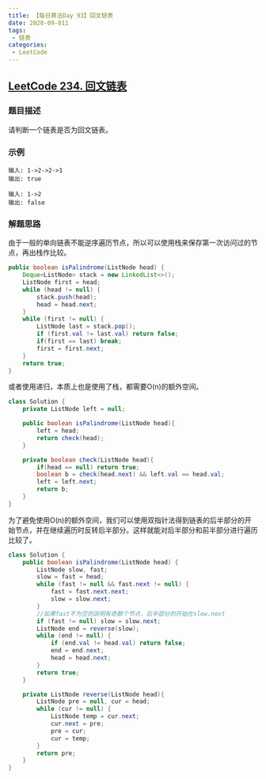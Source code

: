 ```yaml
---
title: 【每日算法Day 93】回文链表
date: 2020-09-011
tags:
 - 链表
categories:
 - LeetCode
---
```


## [LeetCode 234. 回文链表](https://leetcode-cn.com/problems/palindrome-linked-list/)

### 题目描述
请判断一个链表是否为回文链表。

### 示例
```
输入: 1->2->2->1
输出: true

输入: 1->2
输出: false
```

### 解题思路
由于一般的单向链表不能逆序遍历节点，所以可以使用栈来保存第一次访问过的节点，再出栈作比较。
```java
public boolean isPalindrome(ListNode head) {
    Deque<ListNode> stack = new LinkedList<>();
    ListNode first = head;
    while (head != null) {
        stack.push(head);
        head = head.next;
    }
    while (first != null) {
        ListNode last = stack.pop();
        if (first.val != last.val) return false;
        if(first == last) break;
        first = first.next;
    }
    return true;
}
```
或者使用递归，本质上也是使用了栈，都需要O(n)的额外空间。
```java
class Solution {
    private ListNode left = null;

    public boolean isPalindrome(ListNode head){
        left = head;
        return check(head);
    }

    private boolean check(ListNode head){
        if(head == null) return true;
        boolean b = check(head.next) && left.val == head.val;
        left = left.next;
        return b;
    }
}
```

为了避免使用O(n)的额外空间，我们可以使用双指针法得到链表的后半部分的开始节点，并在继续遍历时反转后半部分。这样就能对后半部分和前半部分进行遍历比较了。
```java
class Solution {
    public boolean isPalindrome(ListNode head) {
        ListNode slow, fast;
        slow = fast = head;
        while (fast != null && fast.next != null) {
            fast = fast.next.next;
            slow = slow.next;
        }
        //如果fast不为空则说明有奇数个节点，后半部分的开始在slow.next
        if (fast != null) slow = slow.next;
        ListNode end = reverse(slow);
        while (end != null) {
            if (end.val != head.val) return false;
            end = end.next;
            head = head.next;
        }
        return true;
    }

    private ListNode reverse(ListNode head){
        ListNode pre = null, cur = head;
        while (cur != null) {
            ListNode temp = cur.next;
            cur.next = pre;
            pre = cur;
            cur = temp;
        }
        return pre;
    }
}
```